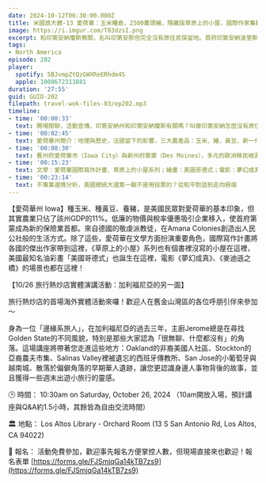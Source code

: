 ```yaml
---
date: 2024-10-12T06:30:00.000Z
title: 米國放大鏡-13 愛荷華：玉米糧倉，2500萬頭豬，隱藏版草原上的小屋，國際作家集散地 (ep.202)
image: https://i.imgur.com/T83dzsI.png
excerpt: 和印第安納瓊斯無關，名叫印第安那但完全沒有原住民保留地。首府印第安納波里斯是三大汽車賽事之一Indy 500每年舉辦的地點，往東南一點的哥倫布匯集了多位普立茲克獎建築大師的作品，這個州也許沒我們以為的那麼平凡。
tags:
- North America
episode: 202
player:
  spotify: 5BJvmpZtQzGWXReERhdm4S
  apple: 1000672313881
duration: '27:55'
guid: GUID-202
filepath: travel-wok-files-03/ep202.mp3
timeline:
- time: '00:00:33'
  text: 開場閒聊，活動宣傳，印第安納州和印第安納瓊斯有關嗎？叫做印第安納怎麼沒有原住民？
- time: '00:02:45'
  text: 愛荷華州簡介：地理與歷史，法國留下的影響，三大農產品：玉米、豬、黃豆，新一代保險業首都
- time: '00:08:30'
  text: 舊州府愛荷華市（Iowa City）與新州府第蒙（Des Moines），多元的歐洲移民根源
- time: '00:15:23'
  text: 文學：愛荷華國際寫作計畫、草原上的小屋系列；繪畫：美國哥德式；電影：夢幻成真、麥迪遜之橋
- time: '00:23:14'
  text: 不專業選情分析，美國總統大選第一戰不是用投票的？從和平對話到走向極端
---
```

【愛荷華州 Iowa】種玉米、種黃豆、養豬，是美國民眾對愛荷華的基本印象，但其實農業只佔了該州GDP的11%。低廉的物價與稅率優惠吸引企業移入，使首府第蒙成為新的保險業首都。來自德國的敬虔派教徒，在Amana Colonies創造出人民公社般的生活方式。除了這些，愛荷華在文學方面扮演重要角色，國際寫作計畫將各國的傑出作家帶到這裡，《草原上的小屋》系列也有個書裡沒寫的小屋在這裡，美國最知名油彩畫「美國哥德式」也誕生在這裡，電影《夢幻成真》、《麥迪遜之橋》的場景也都在這裡！

【10/26 旅行熱炒店實體演講活動：加利福尼亞的另一面】

旅行熱炒店的首場海外實體活動來囉！歡迎人在舊金山灣區的各位呼朋引伴來參加～

身為一位「邊緣系旅人」，在加利福尼亞的過去三年，主廚Jerome總是在尋找Golden State的不同風貌，特別是那些大家認為「很無聊、什麼都沒有」的角落。這場講座將帶著您走進這些地方：Oakland的非裔美國人社區、Stockton的亞裔農夫市集、Salinas Valley裡被遺忘的西班牙傳教所、San Jose的小葡萄牙與越南城、散落於偏僻角落的早期華人遺跡，讓您更認識身邊人事物背後的故事，並且獲得一些週末出遊小旅行的靈感。

🕒 時間： 10:30am on Saturday, October 26, 2024 （10am開放入場，預計講座與Q&A約1.5小時，其餘皆為自由交流時間）

🏛️ 地點： Los Altos Library - Orchard Room (13 S San Antonio Rd, Los Altos, CA 94022)

🎫 報名： 活動免費參加，歡迎事先報名方便掌控人數，但現場直接來也歡迎！報名表單 [https://forms.gle/FJSmjqGa14kTB7zs9](https://forms.gle/FJSmjqGa14kTB7zs9)
